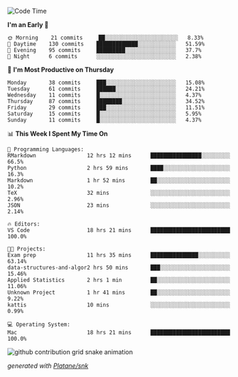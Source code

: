 <!--START_SECTION:waka-->
![Code Time](http://img.shields.io/badge/Code%20Time-128%20hrs%2047%20mins-blue)

**I'm an Early 🐤** 

```text
🌞 Morning    21 commits     ██░░░░░░░░░░░░░░░░░░░░░░░   8.33% 
🌆 Daytime    130 commits    █████████████░░░░░░░░░░░░   51.59% 
🌃 Evening    95 commits     █████████░░░░░░░░░░░░░░░░   37.7% 
🌙 Night      6 commits      ░░░░░░░░░░░░░░░░░░░░░░░░░   2.38%

```
📅 **I'm Most Productive on Thursday** 

```text
Monday       38 commits     ███░░░░░░░░░░░░░░░░░░░░░░   15.08% 
Tuesday      61 commits     ██████░░░░░░░░░░░░░░░░░░░   24.21% 
Wednesday    11 commits     █░░░░░░░░░░░░░░░░░░░░░░░░   4.37% 
Thursday     87 commits     ████████░░░░░░░░░░░░░░░░░   34.52% 
Friday       29 commits     ███░░░░░░░░░░░░░░░░░░░░░░   11.51% 
Saturday     15 commits     █░░░░░░░░░░░░░░░░░░░░░░░░   5.95% 
Sunday       11 commits     █░░░░░░░░░░░░░░░░░░░░░░░░   4.37%

```


📊 **This Week I Spent My Time On** 

```text
💬 Programming Languages: 
RMarkdown                12 hrs 12 mins      ████████████████░░░░░░░░░   66.5% 
Python                   2 hrs 59 mins       ████░░░░░░░░░░░░░░░░░░░░░   16.3% 
Markdown                 1 hr 52 mins        ██░░░░░░░░░░░░░░░░░░░░░░░   10.2% 
TeX                      32 mins             ░░░░░░░░░░░░░░░░░░░░░░░░░   2.96% 
JSON                     23 mins             ░░░░░░░░░░░░░░░░░░░░░░░░░   2.14%

🔥 Editors: 
VS Code                  18 hrs 21 mins      █████████████████████████   100.0%

🐱‍💻 Projects: 
Exam prep                11 hrs 35 mins      ███████████████░░░░░░░░░░   63.14% 
data-structures-and-algor2 hrs 50 mins       ███░░░░░░░░░░░░░░░░░░░░░░   15.46% 
Applied Statistics       2 hrs 1 min         ██░░░░░░░░░░░░░░░░░░░░░░░   11.06% 
Unknown Project          1 hr 41 mins        ██░░░░░░░░░░░░░░░░░░░░░░░   9.22% 
kattis                   10 mins             ░░░░░░░░░░░░░░░░░░░░░░░░░   0.99%

💻 Operating System: 
Mac                      18 hrs 21 mins      █████████████████████████   100.0%

```


<!--END_SECTION:waka-->


<!--Snake Game-->
![github contribution grid snake animation](https://raw.githubusercontent.com/viggo-gascou/viggo-gascou/output/github-contribution-grid-snake.svg)

_generated with [Platane/snk](https://github.com/Platane/snk)_
<!--Snake Game-->

